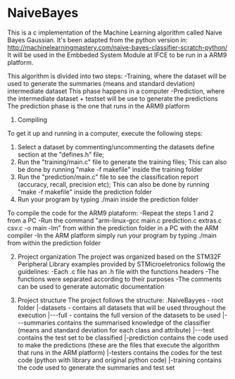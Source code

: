 # NaiveBayes
This is a c implementation of the Machine Learning algorithm called Naive Bayes Gaussian. 
It's been adapted from the python version in: http://machinelearningmastery.com/naive-bayes-classifier-scratch-python/
It will be used in the Embbeded System Module at IFCE to be run in a ARM9 platform.

This algorithm is divided into two steps:
	-Training, where the dataset will be used to generate the summaries (means and standard deviation) intermediate dataset
		This phase happens in a computer 
	-Prediction, where the intermediate dataset + testset will be use to generate the predictions
		The prediction phase is the one that runs in the ARM9 platform

1) Compiling

To get it up and running in a computer, execute the following steps:
1. Select a dataset by commenting/uncommenting the datasets define section at the "defines.h" file;
2. Run the "training/main.c" file to generate the training files;
	This can also be done by running "make -f makefile" inside the training folder
3. Run the "prediction/main.c" file to see the classification report (accuracy, recall, precision etc);
	This can also be done by running "make -f makefile" inside the prediction folder
4. Run your program by typing ./main inside the prediction folder


To compile the code for the ARM9 plataform:
	-Repeat the steps 1 and 2 from a PC
	-Run the command "arm-linux-gcc main.c prediction.c extras.c csv.c -o main -lm" from within the prediction folder in a PC with the ARM compiler
	-In the ARM platform simply run your program by typing ./main from within the prediction folder


2) Project organization
The project was organized based on the STM32F Peripheral Library examples provided by STMicroeletronics followig the guidelines:
	-Each .c file has an .h file with the functions headers
	-The functions were separated according to their purposes
	-The comments can be used to generate automatic documentation


3) Project structure
The project follows the structure:
 .NaiveBayyes - 	root folder
   |-datasets - 	contains all datasets that will be used throughout the execution
   |---full - 		contains the full version of the datasets to be used
   |---summaries	contains the summarised knowledge of the classifier (means and standard deviation for each class and attribute)
   |---test 		contains the test set to be classified 
   |-prediction 	contains the code used to make the predictions (these are the files that execute the algorithm that runs in the ARM platform)
   |-testers		contains the codes for the test code (python with library and original python code)
   |-training 		contains the code used to generate the summaries and test set



